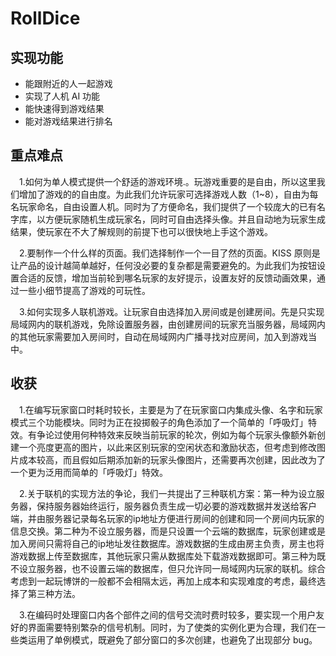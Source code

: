# RollDice
##  实现功能

- 能跟附近的人一起游戏
- 实现了人机 AI 功能
- 能快速得到游戏结果
- 能对游戏结果进行排名



##  重点难点

&emsp;1.如何为单人模式提供一个舒适的游戏环境.。玩游戏重要的是自由，所以这里我们增加了游戏的的自由度。为此我们允许玩家可选择游戏人数（1~8），自由为每名玩家命名，自由设置人机。同时为了方便命名，我们提供了一个较庞大的已有名字库，以方便玩家随机生成玩家名，同时可自由选择头像。并且自动地为玩家生成结果，使玩家在不大了解规则的前提下也可以很快地上手这个游戏。

&emsp;2.要制作一个什么样的页面。我们选择制作一个一目了然的页面。KISS 原则是让产品的设计越简单越好，任何没必要的复杂都是需要避免的。为此我们为按钮设置合适的反馈，增加当前轮到哪名玩家的友好提示，设置友好的反馈动画效果，通过一些小细节提高了游戏的可玩性。

&emsp;3.如何实现多人联机游戏。让玩家自由选择加入房间或是创建房间。先是只实现局域网内的联机游戏，免除设置服务器，由创建房间的玩家充当服务器，局域网内的其他玩家需要加入房间时，自动在局域网内广播寻找对应房间，加入到游戏当中。











## 收获

&emsp;1.在编写玩家窗口时耗时较长，主要是为了在玩家窗口内集成头像、名字和玩家模式三个功能模块。同时为正在投掷骰子的角色添加了一个简单的「呼吸灯」特效。有争论过使用何种特效来反映当前玩家的轮次，例如为每个玩家头像额外新创建一个亮度更高的图片，以此来区别玩家的空闲状态和激励状态，但考虑到修改图片成本较高，而且假如后期添加新的玩家头像图片，还需要再次创建，因此改为了一个更为泛用而简单的「呼吸灯」特效。

&emsp;2.关于联机的实现方法的争论，我们一共提出了三种联机方案：第一种为设立服务器，保持服务器始终运行，服务器负责生成一切必要的游戏数据并发送给客户端，并由服务器记录每名玩家的ip地址方便进行房间的创建和同一个房间内玩家的信息交换。第二种为不设立服务器，而是只设置一个云端的数据库，玩家创建或是加入房间只需将自己的ip地址发往数据库。游戏数据的生成由房主负责，房主也将游戏数据上传至数据库，其他玩家只需从数据库处下载游戏数据即可。第三种为既不设立服务器，也不设置云端的数据库，但只允许同一局域网内玩家的联机。综合考虑到一起玩博饼的一般都不会相隔太远，再加上成本和实现难度的考虑，最终选择了第三种方法。

&emsp;3.在编码时处理窗口内各个部件之间的信号交流时费时较多，要实现一个用户友好的界面需要特别繁杂的信号机制。同时，为了使类的实例化更为合理，我们在一些类运用了单例模式，既避免了部分窗口的多次创建，也避免了出现部分 bug。
